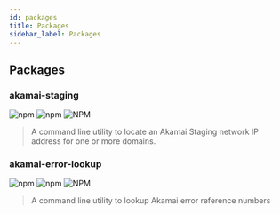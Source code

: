 ```yaml
---
id: packages
title: Packages
sidebar_label: Packages
---
```


## Packages

### akamai-staging

![npm](https://img.shields.io/npm/v/akamai-staging.svg?style=plastic)
![npm](https://img.shields.io/npm/dm/akamai-staging.svg?style=plastic)
![NPM](https://img.shields.io/npm/l/akamai-staging.svg?style=plastic)

>A command line utility to locate an Akamai Staging network IP address for one or more domains.

### akamai-error-lookup

![npm](https://img.shields.io/npm/v/akamai-error-lookup.svg?style=plastic)
![npm](https://img.shields.io/npm/dm/akamai-error-lookup.svg?style=plastic)
![NPM](https://img.shields.io/npm/l/akamai-error-lookup.svg?style=plastic)

>A command line utility to lookup Akamai error reference numbers

